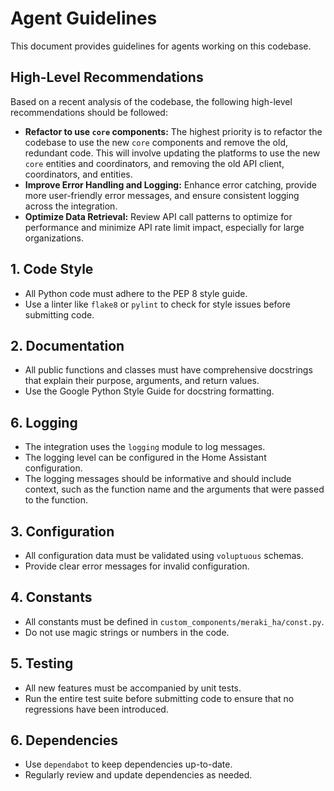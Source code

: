 # Agent Guidelines

This document provides guidelines for agents working on this codebase.

## High-Level Recommendations

Based on a recent analysis of the codebase, the following high-level recommendations should be followed:

*   **Refactor to use `core` components:** The highest priority is to refactor the codebase to use the new `core` components and remove the old, redundant code. This will involve updating the platforms to use the new `core` entities and coordinators, and removing the old API client, coordinators, and entities.
*   **Improve Error Handling and Logging:** Enhance error catching, provide more user-friendly error messages, and ensure consistent logging across the integration.
*   **Optimize Data Retrieval:** Review API call patterns to optimize for performance and minimize API rate limit impact, especially for large organizations.

## 1. Code Style

- All Python code must adhere to the PEP 8 style guide.
- Use a linter like `flake8` or `pylint` to check for style issues before submitting code.

## 2. Documentation

- All public functions and classes must have comprehensive docstrings that explain their purpose, arguments, and return values.
- Use the Google Python Style Guide for docstring formatting.

## 6. Logging

- The integration uses the `logging` module to log messages.
- The logging level can be configured in the Home Assistant configuration.
- The logging messages should be informative and should include context, such as the function name and the arguments that were passed to the function.

## 3. Configuration

- All configuration data must be validated using `voluptuous` schemas.
- Provide clear error messages for invalid configuration.

## 4. Constants

- All constants must be defined in `custom_components/meraki_ha/const.py`.
- Do not use magic strings or numbers in the code.

## 5. Testing

- All new features must be accompanied by unit tests.
- Run the entire test suite before submitting code to ensure that no regressions have been introduced.

## 6. Dependencies

- Use `dependabot` to keep dependencies up-to-date.
- Regularly review and update dependencies as needed.
